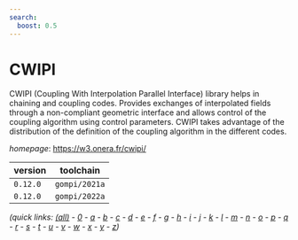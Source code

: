 ```yaml
---
search:
  boost: 0.5
---
```

# CWIPI

CWIPI (Coupling With Interpolation Parallel Interface) library helps in chaining and coupling codes. Provides exchanges of interpolated fields through a non-compliant geometric interface and allows control of the coupling algorithm using control parameters. CWIPI takes advantage of the distribution of the definition of the coupling algorithm in the different codes.

*homepage*: <https://w3.onera.fr/cwipi/>

version | toolchain
--------|----------
``0.12.0`` | ``gompi/2021a``
``0.12.0`` | ``gompi/2022a``


*(quick links: [(all)](../index.md) - [0](../0/index.md) - [a](../a/index.md) - [b](../b/index.md) - [c](../c/index.md) - [d](../d/index.md) - [e](../e/index.md) - [f](../f/index.md) - [g](../g/index.md) - [h](../h/index.md) - [i](../i/index.md) - [j](../j/index.md) - [k](../k/index.md) - [l](../l/index.md) - [m](../m/index.md) - [n](../n/index.md) - [o](../o/index.md) - [p](../p/index.md) - [q](../q/index.md) - [r](../r/index.md) - [s](../s/index.md) - [t](../t/index.md) - [u](../u/index.md) - [v](../v/index.md) - [w](../w/index.md) - [x](../x/index.md) - [y](../y/index.md) - [z](../z/index.md))*

